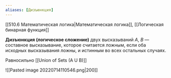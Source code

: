 ```yaml
---
aliases: [Дизъюнкция]
---
```


[[510.6 Математическая логика|Математическая логика]], [[Логическая бинарная функция]]

**Дизъюнкция (логическое сложение)** двух высказываний $A$, $B$ — составное высказывание, которое считается ложным, если оба исходных высказывания ложны, и истинным во всех остальных случаях.

Равносильно [[Union of Sets (A U B)]]

![[Pasted image 20220714110546.png|200]]